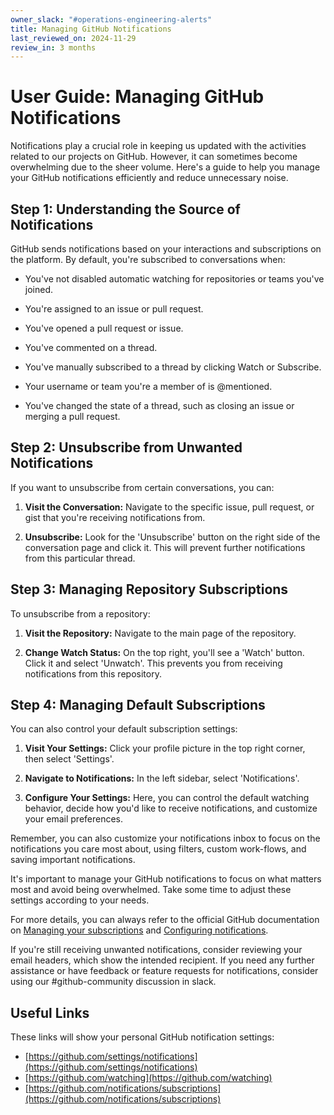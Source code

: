```yaml
---
owner_slack: "#operations-engineering-alerts"
title: Managing GitHub Notifications
last_reviewed_on: 2024-11-29
review_in: 3 months
---
```


# User Guide: Managing GitHub Notifications

Notifications play a crucial role in keeping us updated with the activities related to our projects on GitHub. However, it can sometimes become overwhelming due to the sheer volume. Here's a guide to help you manage your GitHub notifications efficiently and reduce unnecessary noise.

## Step 1: Understanding the Source of Notifications

GitHub sends notifications based on your interactions and subscriptions on the platform. By default, you're subscribed to conversations when:

- You've not disabled automatic watching for repositories or teams you've joined.

- You're assigned to an issue or pull request.

- You've opened a pull request or issue.

- You've commented on a thread.

- You've manually subscribed to a thread by clicking Watch or Subscribe.

- Your username or team you're a member of is @mentioned.

- You've changed the state of a thread, such as closing an issue or merging a pull request.

## Step 2: Unsubscribe from Unwanted Notifications

If you want to unsubscribe from certain conversations, you can:

1. **Visit the Conversation:** Navigate to the specific issue, pull request, or gist that you're receiving notifications from.

2. **Unsubscribe:** Look for the 'Unsubscribe' button on the right side of the conversation page and click it. This will prevent further notifications from this particular thread.

## Step 3: Managing Repository Subscriptions

To unsubscribe from a repository:

1. **Visit the Repository:** Navigate to the main page of the repository.

2. **Change Watch Status:** On the top right, you'll see a 'Watch' button. Click it and select 'Unwatch'. This prevents you from receiving notifications from this repository.

## Step 4: Managing Default Subscriptions

You can also control your default subscription settings:

1. **Visit Your Settings:** Click your profile picture in the top right corner, then select 'Settings'.

2. **Navigate to Notifications:** In the left sidebar, select 'Notifications'.

3. **Configure Your Settings:** Here, you can control the default watching behavior, decide how you'd like to receive notifications, and customize your email preferences.

Remember, you can also customize your notifications inbox to focus on the notifications you care most about, using filters, custom work-flows, and saving important notifications.

It's important to manage your GitHub notifications to focus on what matters most and avoid being overwhelmed. Take some time to adjust these settings according to your needs.

For more details, you can always refer to the official GitHub documentation on [Managing your subscriptions](https://docs.github.com/en/github/managing-subscriptions-and-notifications-on-github/managing-your-subscriptions) and [Configuring notifications](https://docs.github.com/en/github/managing-subscriptions-and-notifications-on-github/configuring-notifications).

If you're still receiving unwanted notifications, consider reviewing your email headers, which show the intended recipient. If you need any further assistance or have feedback or feature requests for notifications, consider using our #github-community discussion in slack.

## Useful Links

These links will show your personal GitHub notification settings:

- [https://github.com/settings/notifications](https://github.com/settings/notifications)
- [https://github.com/watching](https://github.com/watching)
- [https://github.com/notifications/subscriptions](https://github.com/notifications/subscriptions)
